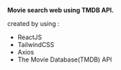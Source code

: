 **Movie search web using TMDB API.**

created by using :
* ReactJS
* TailwindCSS
* Axios
* The Movie Database(TMDB) API
